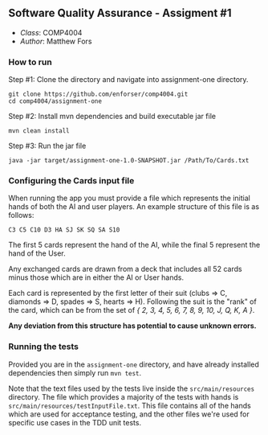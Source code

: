 ## Software Quality Assurance - Assigment #1

- *Class*: COMP4004
- *Author*: Matthew Fors

### How to run

Step #1: Clone the directory and navigate into assignment-one directory. 

```
git clone https://github.com/enforser/comp4004.git
cd comp4004/assignment-one
```

Step #2: Install mvn dependencies and build executable jar file

```
mvn clean install
```

Step #3: Run the jar file

```
java -jar target/assignment-one-1.0-SNAPSHOT.jar /Path/To/Cards.txt
```

### Configuring the Cards input file

When running the app you must provide a file which represents the initial hands of both the AI and user players. 
An example structure of this file is as follows: 

```
C3 C5 C10 D3 HA SJ SK SQ SA S10
```

The first 5 cards represent the hand of the AI, while the final 5 represent the hand of the User. 

Any exchanged cards are drawn from a deck that includes all 52 cards minus those which are in either the AI or User hands.

Each card is represented by the first letter of their suit (clubs => C, diamonds => D, spades => S, hearts => H). 
Following the suit is the "rank" of the card, which can be from the set of *{ 2, 3, 4, 5, 6, 7, 8, 9, 10, J, Q, K, A }*.

**Any deviation from this structure has potential to cause unknown errors.** 

### Running the tests

Provided you are in the `assignment-one` directory, and have already installed dependencies then simply run `mvn test`. 

Note that the text files used by the tests live inside the `src/main/resources` directory. 
The file which provides a majority of the tests with hands is `src/main/resources/testInputFile.txt`. 
This file contains all of the hands which are used for acceptance testing, and the other files we're used for specific
use cases in the TDD unit tests.
